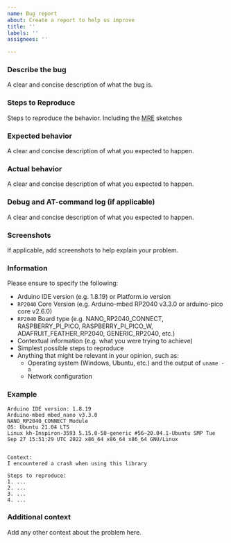 ```yaml
---
name: Bug report
about: Create a report to help us improve
title: ''
labels: ''
assignees: ''

---
```


### Describe the bug

A clear and concise description of what the bug is.

### Steps to Reproduce

Steps to reproduce the behavior. Including the [MRE](https://stackoverflow.com/help/minimal-reproducible-example) sketches

### Expected behavior

A clear and concise description of what you expected to happen.

### Actual behavior

A clear and concise description of what you expected to happen.

### Debug and AT-command log (if applicable)

A clear and concise description of what you expected to happen.

### Screenshots

If applicable, add screenshots to help explain your problem.

### Information

Please ensure to specify the following:

* Arduino IDE version (e.g. 1.8.19) or Platform.io version
* `RP2040` Core Version (e.g. Arduino-mbed RP2040 v3.3.0 or arduino-pico core v2.6.0)
* `RP2040` Board type (e.g. NANO_RP2040_CONNECT, RASPBERRY_PI_PICO, RASPBERRY_PI_PICO_W, ADAFRUIT_FEATHER_RP2040, GENERIC_RP2040, etc.)
* Contextual information (e.g. what you were trying to achieve)
* Simplest possible steps to reproduce
* Anything that might be relevant in your opinion, such as:
  * Operating system (Windows, Ubuntu, etc.) and the output of `uname -a`
  * Network configuration


### Example

```
Arduino IDE version: 1.8.19
Arduino-mbed mbed_nano v3.3.0
NANO_RP2040_CONNECT Module
OS: Ubuntu 21.04 LTS
Linux kh-Inspiron-3593 5.15.0-50-generic #56~20.04.1-Ubuntu SMP Tue Sep 27 15:51:29 UTC 2022 x86_64 x86_64 x86_64 GNU/Linux


Context:
I encountered a crash when using this library

Steps to reproduce:
1. ...
2. ...
3. ...
4. ...
```

### Additional context

Add any other context about the problem here.
